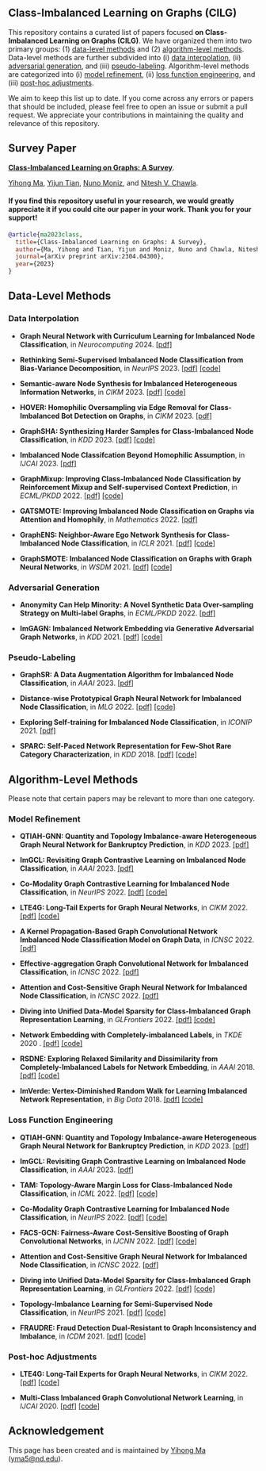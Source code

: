 ## Class-Imbalanced Learning on Graphs (CILG)

This repository contains a curated list of papers focused **on Class-Imbalanced Learning on Graphs (CILG)**. We have organized them into two primary groups: (1) [data-level methods](#data-level-methods) and (2) [algorithm-level methods](#algorithm-level-methods). Data-level methods are further subdivided into (i) [data interpolation](#data-interpolation), (ii) [adversarial generation](#adversarial-generation), and (iii) [pseudo-labeling](#pseudo-labeling). Algorithm-level methods are categorized into (i) [model refinement](#model-refinement), (ii) [loss function engineering](#loss-function-engineering), and (iii) [post-hoc adjustments](#post-hoc-adjustments).

We aim to keep this list up to date. If you come across any errors or papers that should be included, please feel free to open an issue or submit a pull request. We appreciate your contributions in maintaining the quality and relevance of this repository.

## Survey Paper

[**Class-Imbalanced Learning on Graphs: A Survey**](https://arxiv.org/pdf/2304.04300). 

[Yihong Ma](https://yihongma.github.io/), [Yijun Tian](http://tianyijun.com/), [Nuno Moniz](https://www.dcc.fc.up.pt/~nmoniz/), and [Nitesh V. Chawla](https://niteshchawla.nd.edu/).

#### If you find this repository useful in your research, we would greatly appreciate it if you could cite our paper in your work. Thank you for your support!

```bibtex
@article{ma2023class,
  title={Class-Imbalanced Learning on Graphs: A Survey},
  author={Ma, Yihong and Tian, Yijun and Moniz, Nuno and Chawla, Nitesh V},
  journal={arXiv preprint arXiv:2304.04300},
  year={2023}
}
```

## Data-Level Methods

### Data Interpolation

* **Graph Neural Network with Curriculum Learning for Imbalanced Node Classification**, in *Neurocomputing* 2024. [\[pdf\]](https://arxiv.org/pdf/2202.02529.pdf)

* **Rethinking Semi-Supervised Imbalanced Node Classification from Bias-Variance Decomposition**, in *NeurIPS* 2023. [\[pdf\]](https://arxiv.org/pdf/2310.18765.pdf) [\[code\]](https://github.com/yanliang3612/ReVar)

* **Semantic-aware Node Synthesis for Imbalanced Heterogeneous Information Networks**, in *CIKM* 2023. [\[pdf\]](https://arxiv.org/pdf/2302.14061.pdf) [\[code\]](https://github.com/XYGaoG/SNS)

* **HOVER: Homophilic Oversampling via Edge Removal for Class-Imbalanced Bot Detection on Graphs**, in *CIKM* 2023. [\[pdf\]](https://dl.acm.org/doi/pdf/10.1145/3583780.3615264)

* **GraphSHA: Synthesizing Harder Samples for Class-Imbalanced Node Classification**, in *KDD* 2023. [\[pdf\]](https://arxiv.org/pdf/2306.09612.pdf) [\[code\]](https://github.com/wenzhilics/GraphSHA)

* **Imbalanced Node Classifcation Beyond Homophilic Assumption**, in *IJCAI* 2023. [\[pdf\]](https://www.ijcai.org/proceedings/2023/0848.pdf)

* **GraphMixup: Improving Class-Imbalanced Node Classification by Reinforcement Mixup and Self-supervised Context Prediction**, in *ECML/PKDD* 2022. [\[pdf\]](https://2022.ecmlpkdd.org/wp-content/uploads/2022/09/sub_375.pdf) [\[code\]](https://github.com/LirongWu/GraphMixup)

* **GATSMOTE: Improving Imbalanced Node Classification on Graphs via Attention and Homophily**, in *Mathematics* 2022. [\[pdf\]](https://www.mdpi.com/2227-7390/10/11/1799)

* **GraphENS: Neighbor-Aware Ego Network Synthesis for Class-Imbalanced Node Classification**, in *ICLR* 2021. [\[pdf\]](https://openreview.net/pdf?id=MXEl7i-iru) [\[code\]](https://github.com/JoonHyung-Park/GraphENS)

* **GraphSMOTE: Imbalanced Node Classification on Graphs with Graph Neural Networks**, in *WSDM* 2021. [\[pdf\]](https://arxiv.org/pdf/2103.08826.pdf) [\[code\]](https://github.com/TianxiangZhao/GraphSmote)

### Adversarial Generation

* **Anonymity Can Help Minority: A Novel Synthetic Data Over-sampling Strategy on Multi-label Graphs**, in *ECML/PKDD* 2022. [\[pdf\]](https://2022.ecmlpkdd.org/wp-content/uploads/2022/09/sub_1027.pdf)

* **ImGAGN: Imbalanced Network Embedding via Generative Adversarial Graph Networks**, in *KDD* 2021. [\[pdf\]](https://arxiv.org/pdf/2106.02817.pdf) [\[code\]](https://github.com/Leo-Q-316/ImGAGN)

### Pseudo-Labeling

* **GraphSR: A Data Augmentation Algorithm for Imbalanced Node Classification**, in *AAAI* 2023. [\[pdf\]](https://arxiv.org/pdf/2302.12814)

* **Distance-wise Prototypical Graph Neural Network for Imbalanced Node Classification**, in *MLG* 2022. [\[pdf\]](http://www.mlgworkshop.org/2022/papers/MLG22_paper_6707.pdf) [\[code\]](https://github.com/YuWVandy/DPGNN)

* **Exploring Self-training for Imbalanced Node Classification**, in *ICONIP* 2021. [\[pdf\]](https://link.springer.com/chapter/10.1007/978-3-030-92307-5_4)

* **SPARC: Self-Paced Network Representation for Few-Shot Rare Category Characterization**, in *KDD* 2018. [\[pdf\]](https://dl.acm.org/doi/pdf/10.1145/3219819.3219968) [\[code\]](http://www.google.com/url?q=http%3A%2F%2Fpublish.illinois.edu%2Fdaweizhou%2Ffiles%2F2019%2F10%2FSPARC.zip&sa=D&sntz=1&usg=AOvVaw0Ua6DhuOfhYWplG0XNAlZl)

## Algorithm-Level Methods

Please note that certain papers may be relevant to more than one category.

### Model Refinement

* **QTIAH-GNN: Quantity and Topology Imbalance-aware Heterogeneous Graph Neural Network for Bankruptcy Prediction**, in *KDD* 2023. [\[pdf\]](https://dl.acm.org/doi/pdf/10.1145/3580305.3599479)

* **ImGCL: Revisiting Graph Contrastive Learning on Imbalanced Node Classification**, in *AAAI* 2023. [\[pdf\]](https://arxiv.org/pdf/2205.11332.pdf)

* **Co-Modality Graph Contrastive Learning for Imbalanced Node Classification**, in *NeurIPS* 2022. [\[pdf\]](https://openreview.net/pdf?id=f_kvHrM4Q0) [\[code\]](https://github.com/graphprojects/CM-GCL)

* **LTE4G: Long-Tail Experts for Graph Neural Networks**, in *CIKM* 2022. [\[pdf\]](https://arxiv.org/pdf/2208.10205.pdf) [\[code\]](https://github.com/SukwonYun/LTE4G)

* **A Kernel Propagation-Based Graph Convolutional Network Imbalanced Node Classification Model on Graph Data**, in *ICNSC* 2022. [\[pdf\]](https://ieeexplore.ieee.org/iel7/10004025/10004026/10004183.pdf)

* **Effective-aggregation Graph Convolutional Network for Imbalanced Classification**, in *ICNSC* 2022. [\[pdf\]](https://ieeexplore.ieee.org/iel7/10004025/10004026/10004069.pdf)

* **Attention and Cost-Sensitive Graph Neural Network for Imbalanced Node Classification**, in *ICNSC* 2022. [\[pdf\]](https://ieeexplore.ieee.org/iel7/10004025/10004026/10004144.pdf)

* **Diving into Unified Data-Model Sparsity for Class-Imbalanced Graph Representation Learning**, in *GLFrontiers* 2022. [\[pdf\]](https://arxiv.org/pdf/2210.00162.pdf) [\[code\]](https://www.dropbox.com/sh/8jaq9zekzl3khni/AAA0kNDs_UMxj4YbTEKKyiXna?dl=0)

* **Network Embedding with Completely-imbalanced Labels**, in *TKDE* 2020 . [\[pdf\]](https://arxiv.org/pdf/2007.03545.pdf) [\[code\]](https://github.com/zhengwang100/RECT)

* **RSDNE: Exploring Relaxed Similarity and Dissimilarity from Completely-Imbalanced Labels for Network Embedding**, in *AAAI* 2018. [\[pdf\]](https://cdn.aaai.org/ojs/11242/11242-13-14770-1-2-20201228.pdf) [\[code\]](https://github.com/zhengwang100/RSDNE-python)

* **ImVerde: Vertex-Diminished Random Walk for Learning Imbalanced Network Representation**, in *Big Data* 2018. [\[pdf\]](https://arxiv.org/pdf/1804.09222.pdf) [\[code\]](https://github.com/jwu4sml/ImVerde)

### Loss Function Engineering

* **QTIAH-GNN: Quantity and Topology Imbalance-aware Heterogeneous Graph Neural Network for Bankruptcy Prediction**, in *KDD* 2023. [\[pdf\]](https://dl.acm.org/doi/pdf/10.1145/3580305.3599479)

* **ImGCL: Revisiting Graph Contrastive Learning on Imbalanced Node Classification**, in *AAAI* 2023. [\[pdf\]](https://arxiv.org/pdf/2205.11332.pdf)

* **TAM: Topology-Aware Margin Loss for Class-Imbalanced Node Classification**, in *ICML* 2022. [\[pdf\]](https://proceedings.mlr.press/v162/song22a/song22a.pdf) [\[code\]](https://github.com/Jaeyun-Song/TAM)

* **Co-Modality Graph Contrastive Learning for Imbalanced Node Classification**, in *NeurIPS* 2022. [\[pdf\]](https://openreview.net/pdf?id=f_kvHrM4Q0) [\[code\]](https://github.com/graphprojects/CM-GCL)

* **FACS-GCN: Fairness-Aware Cost-Sensitive Boosting of Graph Convolutional Networks**, in *IJCNN* 2022. [\[pdf\]](https://www.cse.msu.edu/~ptan/papers/FACS-GCN.pdf) [\[code\]](https://github.com/frsantosp/FACS-GCN)

* **Attention and Cost-Sensitive Graph Neural Network for Imbalanced Node Classification**, in *ICNSC* 2022. [\[pdf\]](https://ieeexplore.ieee.org/iel7/10004025/10004026/10004144.pdf)

* **Diving into Unified Data-Model Sparsity for Class-Imbalanced Graph Representation Learning**, in *GLFrontiers* 2022. [\[pdf\]](https://arxiv.org/pdf/2210.00162.pdf) [\[code\]](https://www.dropbox.com/sh/8jaq9zekzl3khni/AAA0kNDs_UMxj4YbTEKKyiXna?dl=0)

* **Topology-Imbalance Learning for Semi-Supervised Node Classification**, in *NeurIPS* 2021. [\[pdf\]](https://proceedings.neurips.cc/paper/2021/file/fa7cdfad1a5aaf8370ebeda47a1ff1c3-Paper.pdf) [\[code\]](https://github.com/victorchen96/ReNode)

* **FRAUDRE: Fraud Detection Dual-Resistant to Graph Inconsistency and Imbalance**, in *ICDM* 2021. [\[pdf\]](https://ieeexplore.ieee.org/iel7/9678506/9678989/09679178.pdf) [\[code\]](https://github.com/FraudDetection/FRAUDRE)

### Post-hoc Adjustments

* **LTE4G: Long-Tail Experts for Graph Neural Networks**, in *CIKM* 2022. [\[pdf\]](https://arxiv.org/pdf/2208.10205.pdf) [\[code\]](https://github.com/SukwonYun/LTE4G)

* **Multi-Class Imbalanced Graph Convolutional Network Learning**, in *IJCAI* 2020. [\[pdf\]](https://www.ijcai.org/proceedings/2020/0398.pdf) [\[code\]](https://github.com/codeshareabc/DRGCN)

## Acknowledgement

This page has been created and is maintained by [Yihong Ma](https://yihongma.github.io/) (yma5@nd.edu).

